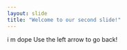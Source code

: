 ```yaml
---
layout: slide
title: "Welcome to our second slide!"
---
```

i m dope
Use the left arrow to go back!

